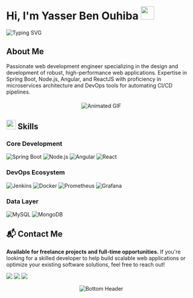 <h1><b>Hi, I'm Yasser Ben Ouhiba</b> 
  <img src="https://media.giphy.com/media/hvRJCLFzcasrR4ia7z/giphy.gif" width="35">
</h1>

<img src="https://readme-typing-svg.demolab.com?font=Fira+Code&size=24&duration=4000&pause=1000&color=38BDF8&width=500&lines=Full+Stack+Engineer;Microservices+Architect;DevOps+Specialist" alt="Typing SVG">

## About Me

Passionate web development engineer specializing in the design and development of robust, high-performance web applications. Expertise in Spring Boot, Node.js, Angular, and ReactJS with proficiency in microservices architecture and DevOps tools for automating CI/CD pipelines.

<div align="center" style="margin: 20px 0">
  <img src="https://user-images.githubusercontent.com/73097560/115834477-dbab4500-a447-11eb-908a-139a6edaec5c.gif" alt="Animated GIF">
</div>

## <img src="https://media2.giphy.com/media/QssGEmpkyEOhBCb7e1/giphy.gif?cid=ecf05e47a0n3gi1bfqntqmob8g9aid1oyj2wr3ds3mg700bl&rid=giphy.gif" width="25"> Skills

### Core Development
![Spring Boot](https://img.shields.io/badge/-Spring%20Boot-6DB33F?logo=springboot&logoColor=white&style=for-the-badge)
![Node.js](https://img.shields.io/badge/-Node.js-339933?logo=nodedotjs&logoColor=white&style=for-the-badge)
![Angular](https://img.shields.io/badge/-Angular-DD0031?logo=angular&logoColor=white&style=for-the-badge)
![React](https://img.shields.io/badge/-React-61DAFB?logo=react&logoColor=black&style=for-the-badge)

### DevOps Ecosystem
![Jenkins](https://img.shields.io/badge/-Jenkins-D24939?logo=jenkins&logoColor=white&style=for-the-badge)
![Docker](https://img.shields.io/badge/-Docker-2496ED?logo=docker&logoColor=white&style=for-the-badge)
![Prometheus](https://img.shields.io/badge/-Prometheus-E6522C?logo=prometheus&logoColor=white&style=for-the-badge)
![Grafana](https://img.shields.io/badge/-Grafana-F46800?logo=grafana&logoColor=white&style=for-the-badge)

### Data Layer
![MySQL](https://img.shields.io/badge/-MySQL-4479A1?logo=mysql&logoColor=white&style=for-the-badge)
![MongoDB](https://img.shields.io/badge/-MongoDB-47A248?logo=mongodb&logoColor=white&style=for-the-badge)

## 📬 Contact Me  

**Available for freelance projects and full-time opportunities.** If you're looking for a skilled developer to help build scalable web applications or optimize your existing software solutions, feel free to reach out!  

<p align="left">
  <a href="https://linkedin.com/in/yasser-ben-ouhiba"><img src="https://img.shields.io/badge/-LinkedIn-0A66C2?logo=linkedin&logoColor=white&style=for-the-badge"></a>
  <a href="https://yasserbenouhiba.vercel.app/"><img src="https://img.shields.io/badge/-Portfolio-000000?logo=About.me&logoColor=white&style=for-the-badge"></a>
  <a href="mailto:yasserbenouhiba@gmail.com"><img src="https://img.shields.io/badge/-Email-EA4335?logo=gmail&logoColor=white&style=for-the-badge"></a>
</p>

<div align="center">
  <img src="https://raw.githubusercontent.com/Trilokia/Trilokia/379277808c61ef204768a61bbc5d25bc7798ccf1/bottom_header.svg" alt="Bottom Header">
</div>
